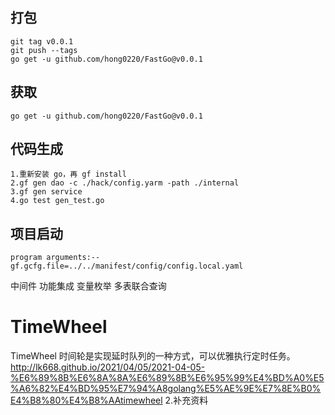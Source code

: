 ## 打包

```
git tag v0.0.1
git push --tags
go get -u github.com/hong0220/FastGo@v0.0.1
```

## 获取

```
go get -u github.com/hong0220/FastGo@v0.0.1
```

## 代码生成

```
1.重新安装 go，再 gf install
2.gf gen dao -c ./hack/config.yarm -path ./internal
3.gf gen service
4.go test gen_test.go
```

## 项目启动

```
program arguments:--gf.gcfg.file=../../manifest/config/config.local.yaml
```


中间件
功能集成
变量枚举
多表联合查询

# TimeWheel
TimeWheel 时间轮是实现延时队列的一种方式，可以优雅执行定时任务。
http://lk668.github.io/2021/04/05/2021-04-05-%E6%89%8B%E6%8A%8A%E6%89%8B%E6%95%99%E4%BD%A0%E5%A6%82%E4%BD%95%E7%94%A8golang%E5%AE%9E%E7%8E%B0%E4%B8%80%E4%B8%AAtimewheel
2.补充资料